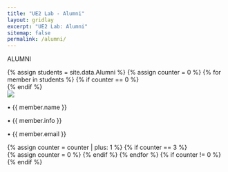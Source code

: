 ```yaml
---
title: "UE2 Lab - Alumni"
layout: gridlay
excerpt: "UE2 Lab: Alumni"
sitemap: false
permalink: /alumni/
---
```


<p class="title-center">ALUMNI</p>

<div class="custom-container-student">
{% assign students = site.data.Alumni %}
{% assign counter = 0 %}
{% for member in students %}
{% if counter == 0 %}
<div class="student-row">
{% endif %}
<div class="student-col">
  <div class="student-image" style="position: relative; margin: 0px; padding: 0px;">
  <img src="{{ site.url }}{{ site.baseurl }}/images/teampic/{{ member.photo }}" class="student-image-size">
  <div class="overlay"></div>
  <div class="student-info">
  <p>• {{ member.name }}</p>
  <p>• {{ member.info }}</p>
  <p>• {{ member.email }}</p>
  </div>
  </div>
</div>
{% assign counter = counter | plus: 1 %}
{% if counter == 3 %}
</div>
{% assign counter = 0 %}
{% endif %}
{% endfor %}
{% if counter != 0 %}
</div>
{% endif %}
</div>

<script>
  document.addEventListener('DOMContentLoaded', function() {
    var studentImages = document.getElementsByClassName('student-image');
    for (var i = 0; i < studentImages.length; i++) {
      studentImages[i].addEventListener('mouseover', function() {
        this.style.opacity = '0.9';
        this.getElementsByClassName('student-info')[0].style.display = 'block';
        this.style.transition = 'transform 0.3s ease-in-out';
      });
      studentImages[i].addEventListener('mouseout', function() {
        this.style.opacity = '1.0';
        this.getElementsByClassName('student-info')[0].style.display = 'none';
        this.style.transition = 'transform 0.3s ease-in-out';
      });
    }
  });
  document.addEventListener('DOMContentLoaded', function() {
    var publicationImages = document.getElementsByClassName('student-image');
    for (var i = 0; i < publicationImages.length; i++) {
      publicationImages[i].addEventListener('mouseover', function() {
      this.style.transform = 'scale(1.02)';
      });
      publicationImages[i].addEventListener('mouseout', function() {
        this.style.transform = 'scale(1.0)';
      });
    }
  });


</script>